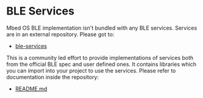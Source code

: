 # BLE Services

Mbed OS BLE implementation isn't bundled with any BLE services. Services are in an external repository. Please got to:
- [ble-services](https://github.com/ARMmbed/mbed-os-experimental-ble-services)

This is a community led effort to provide implementations of services both from the official BLE spec and user defined
ones. It contains libraries which you can import into your project to use the services. Please refer to documentation
inside the repository:
- [README.md](https://github.com/ARMmbed/mbed-os-experimental-ble-services/blob/main/README.md)